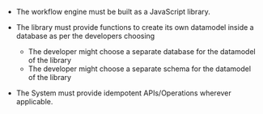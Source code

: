 - The workflow engine must be built as a JavaScript library.


- The library must provide functions to create its own datamodel inside a database as per the developers choosing
	- The developer might choose a separate database for the datamodel of the library
	- The developer might choose a separate schema for the datamodel of the library

- The System must provide idempotent APIs/Operations wherever applicable.
